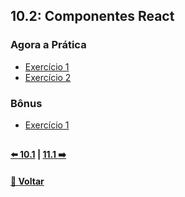 ## 10.2: Componentes React

### Agora a Prática
- [Exercício 1](https://github.com/nnnnadia/trybe-exercicios/commit/331dbdf5114bb6be6e47ecc9f00fc5d4a1f3da8f)
- [Exercício 2]()

### Bônus
- [Exercício 1]()

## 

#### [:arrow_left: 10.1](../../dia10-1/X-agora-a-pratica/exercicios.md) | [11.1 :arrow_right:]()

#### [🚀 Voltar](https://github.com/nnnnadia/trybe-exercicios#bloco-10-introdu%C3%A7%C3%A3o-%C3%A0-react)
